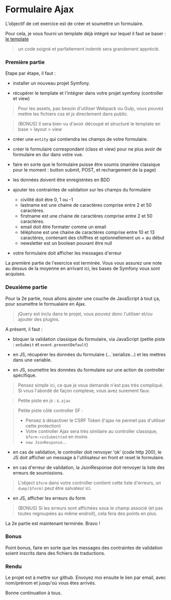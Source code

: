 # Formulaire Ajax

L'objectif de cet exercice est de créer et soumettre un formulaire.

Pour cela, je vous fourni un template déjà intégré sur lequel il faut se baser : [le template](./template.zip) 

> un code soigné et parfaitement indenté sera grandement apprécié.

### Première partie

Etape par étape, il faut : 

- installer un nouveau projet Symfony.

- récupérer le template et l'intégrer dans votre projet symfony (controller et view)

> Pour les assets, pas besoin d'utiliser Webpack ou Gulp, vous pouvez mettre les fichiers css et js directement dans public.

> (BONUS) Il sera bien vu d'avoir découpé et structuré le template en base > layout > view

- créer une `entity` qui contiendra les champs de votre formulaire.

- créer le formulaire correspondant (class et view) pour ne plus avoir de formulaire en dur dans votre vue.

- faire en sorte que le formulaire puisse être soumis (manière classique pour le moment : button submit, POST, et rechargement de la page)

- les données doivent être enregistrées en BDD

- ajouter les contraintes de validation sur les champs du formulaire
    - civilité doit être 0, 1 ou -1
    - lastname est une chaine de caractères comprise entre 2 et 50 caractères.
    - firstname est une chaine de caractères comprise entre 2 et 50 caractères.
    - email doit être formater comme un email
    - téléphone est une chaine de caractères comprise entre 10 et 13 caractères, contenant des chiffres et optionnellement un + au début 
    - newsletter est un boolean pouvant être null
    
- votre formulaire doit afficher les messages d'erreur

La première partie de l'exercice est terminée. Vous vous assurez une note au dessus de la moyenne en arrivant ici, les bases de Symfony vous sont acquises.

### Deuxième partie

Pour la 2e partie, nous allons ajouter une couche de JavaScript à tout ça, pour soumettre le formualaire en Ajax.

> jQuery est inclu dans le projet, vous pouvez donc l'utiliser et/ou ajouter des plugins.

A présent, il faut :

- bloquer la validation classique du formulaire, via JavaScript (petite piste : `onSubmit` et `event.preventDefault`)

- en JS, récupérer les données du formulaire (...`serialize...) et les mettres dans une variable.

- en JS, soumettre les données du formulaire sur une action de controller spécifique.

> Pensez simple ici, ce que je vous demande n'est pas très compliqué. Si vous l'abordé de façon complexe, vous avez surement faux.

> Petite piste en js : `$.ajax`

> Petite piste côté controller SF : 
> - Pensez à désactiver le CSRF Token (l'ajax ne permet pas d'utiliser cette protection)
> - Votre controller Ajax sera très similaire au controller classique, `$form->isSubmitted` en moins
> - `new JsonResponse`...

- en cas de validation, le controller doit renvoyer 'ok' (code http 200), le JS doit afficher un message à l'utilisateur en front et reset le formulaire.

- en cas d'erreur de validation, la JsonResponse doit renvoyer la liste des erreurs de soumissions.

> L'object `$form` dans votre controller contient cette liste d'erreurs, un `dump($form)` peut être salvateur ici.

- en JS, afficher les erreurs du form

> (BONUS) Si les erreurs sont affichées sous le champ associé (et pas toutes regroupées au même endroit), cela fera des points en plus.

La 2e partie est maintenant terminée. Bravo !

### Bonus

Point bonus, faire en sorte que les messages des contraintes de validation soient inscrits dans des fichiers de traductions.


### Rendu

Le projet est à mettre sur github.
Envoyez moi ensuite le lien par email, avec nom/prénom et jusqu'où vous êtes arrivés.

Bonne continuation à tous.
